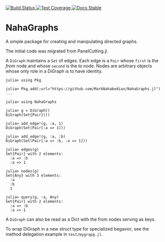 <a href="https://github.com/MarkNahabedian/NahaGraphs.jl/actions?query=workflow%3ACI+branch%3Amaster">
  <img
    src="https://github.com/MarkNahabedian/NahaGraphs.jl/workflows/CI/badge.svg"
    alt="Build Status" />
</a>
<a href="https://codecov.io/gh/MarkNahabedian/NahaGraphs.jl">
  <img
    src="https://codecov.io/gh/MarkNahabedian/NahaGraphs.jl/branch/master/graph/badge.svg"
    alt="Test Coverage" />
</a>
<a href="https://marknahabedian.github.io/NahaGraphs.jl/">
  <img
    src="https://img.shields.io/badge/docs-stable-blue.svg"
    alt="Docs Stable" />
</a>

# NahaGraphs

A simple package for creating and manipulating directed graphs.

The initial code was migrated from PanelCutting.jl.

A `DiGraph` maintains a `Set` of edges.  Each edge is a `Pair` whose
`first` is the *from* node and whose `second` is the *to* node.  Nodes
are arbitrary objects whose only role in a DiGraph is to have
identity.

```
julia> using Pkg

julia> Pkg.add(;url="https://github.com/MarkNahabedian/NahaGraphs.jl")
...

julia> using NahaGraphs

julia> g = DiGraph()
DiGraph(Set{Pair}())

julia> add_edge!(g, :a, 1)
DiGraph(Set(Pair[:a => 1]))

julia> add_edge!(g, :a, :b)
DiGraph(Set(Pair[:a => :b, :a => 1]))

julia> edges(g)
Set{Pair} with 2 elements:
  :a => :b
  :a => 1

julia> nodes(g)
Set{Any} with 3 elements:
  :a
  :b
  1

julia> query(g, :a, Any)
Set{Pair} with 2 elements:
  :a => :b
  :a => 1

```

A `DiGraph` can also be read as a Dict with the from nodes serving as
keys.

To wrap DiGraph in a new struct type for specialized begavior, see the
method delegation example in `test/mygrapg.jl`.
